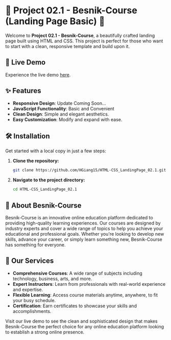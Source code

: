 # 🌟 Project 02.1 - Besnik-Course (Landing Page Basic) 🌟

Welcome to **Project 02.1 - Besnik-Course**, a beautifully crafted landing page built using HTML and CSS. This project is perfect for those who want to start with a clean, responsive template and build upon it.

## 🚀 Live Demo

Experience the live demo [here](https://hgiang15.github.io/HTML-CSS-JS_LandingPage_02.1/).

## ✨ Features

- **Responsive Design**: Update Coming Soon...
- **JavaScript Functionality**: Basic and Convenient
- **Clean Design**: Simple and elegant aesthetics.
- **Easy Customization**: Modify and expand with ease.

## 🛠️ Installation

Get started with a local copy in just a few steps:

1. **Clone the repository:**
   ```bash
   git clone https://github.com/HGiang15/HTML-CSS_LandingPage_02.1.git
   ```
2. **Navigate to the project directory:**
   ```bash
   cd HTML-CSS_LandingPage_02.1
   ```

## 🏫 About Besnik-Course

Besnik-Course is an innovative online education platform dedicated to providing high-quality learning experiences. Our courses are designed by industry experts and cover a wide range of topics to help you achieve your educational and professional goals. Whether you're looking to develop new skills, advance your career, or simply learn something new, Besnik-Course has something for everyone.

## 🌟 Our Services

- **Comprehensive Courses**: A wide range of subjects including technology, business, arts, and more.
- **Expert Instructors**: Learn from professionals with real-world experience and expertise.
- **Flexible Learning**: Access course materials anytime, anywhere, to fit your busy schedule.
- **Certification**: Earn certificates to showcase your skills and accomplishments.

Visit our live demo to see the clean and sophisticated design that makes Besnik-Course the perfect choice for any online education platform looking to establish a strong online presence.
